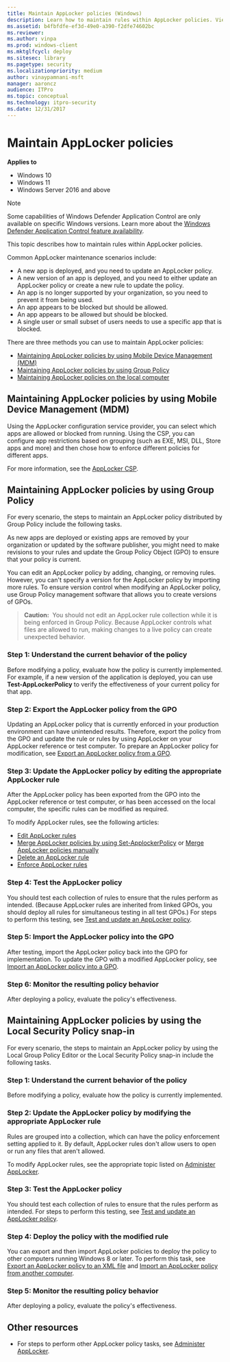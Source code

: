 ```yaml
---
title: Maintain AppLocker policies (Windows)
description: Learn how to maintain rules within AppLocker policies. View common AppLocker maintenance scenarios and see the methods to use to maintain AppLocker policies.
ms.assetid: b4fbfdfe-ef3d-49e0-a390-f2dfe74602bc
ms.reviewer: 
ms.author: vinpa
ms.prod: windows-client
ms.mktglfcycl: deploy
ms.sitesec: library
ms.pagetype: security
ms.localizationpriority: medium
author: vinaypamnani-msft
manager: aaroncz
audience: ITPro
ms.topic: conceptual
ms.technology: itpro-security
ms.date: 12/31/2017
---
```


# Maintain AppLocker policies

**Applies to**

- Windows 10
- Windows 11
- Windows Server 2016 and above

>[!NOTE]
>Some capabilities of Windows Defender Application Control are only available on specific Windows versions. Learn more about the [Windows Defender Application Control feature availability](/windows/security/threat-protection/windows-defender-application-control/feature-availability).

This topic describes how to maintain rules within AppLocker policies.

Common AppLocker maintenance scenarios include:

-   A new app is deployed, and you need to update an AppLocker policy.
-   A new version of an app is deployed, and you need to either update an AppLocker policy or create a new rule to update the policy.
-   An app is no longer supported by your organization, so you need to prevent it from being used.
-   An app appears to be blocked but should be allowed.
-   An app appears to be allowed but should be blocked.
-   A single user or small subset of users needs to use a specific app that is blocked.

There are three methods you can use to maintain AppLocker policies:

-   [Maintaining AppLocker policies by using Mobile Device Management (MDM)](#bkmk-applkr-use-mdm)
-   [Maintaining AppLocker policies by using Group Policy](#bkmk-applkr-use-gp)
-   [Maintaining AppLocker policies on the local computer](#bkmk-applkr-use-locsnapin)

## <a href="" id="bkmk-applkr-use-mdm"></a>Maintaining AppLocker policies by using Mobile Device Management (MDM)
Using the AppLocker configuration service provider, you can select which apps are allowed or blocked from running. Using the CSP, you can configure app restrictions based on grouping (such as EXE, MSI, DLL, Store apps and more) and then chose how to enforce different policies for different apps.

For more information, see the [AppLocker CSP](/windows/client-management/mdm/applocker-csp).


## <a href="" id="bkmk-applkr-use-gp"></a>Maintaining AppLocker policies by using Group Policy

For every scenario, the steps to maintain an AppLocker policy distributed by Group Policy include the following tasks.

As new apps are deployed or existing apps are removed by your organization or updated by the software publisher, you might need to make revisions to your rules and update the Group Policy Object (GPO) to ensure that your policy is current.

You can edit an AppLocker policy by adding, changing, or removing rules. However, you can't specify a version for the AppLocker policy by importing more rules. To ensure version control when modifying an AppLocker policy, use Group Policy management software that allows you to create 
versions of GPOs.

>**Caution:**  You should not edit an AppLocker rule collection while it is being enforced in Group Policy. Because AppLocker controls what files are allowed to run, making changes to a live policy can create unexpected behavior.

### Step 1: Understand the current behavior of the policy

Before modifying a policy, evaluate how the policy is currently implemented. For example, if a new version of the application is deployed, you can use **Test-AppLockerPolicy** to verify the effectiveness of your current policy for that app.

### Step 2: Export the AppLocker policy from the GPO

Updating an AppLocker policy that is currently enforced in your production environment can have unintended results. Therefore, export the policy from the GPO and update the rule or rules by using AppLocker on your AppLocker reference or test computer. To prepare an AppLocker policy for modification, see [Export an AppLocker policy from a GPO](export-an-applocker-policy-from-a-gpo.md).

### Step 3: Update the AppLocker policy by editing the appropriate AppLocker rule

After the AppLocker policy has been exported from the GPO into the AppLocker reference or test computer, or has been accessed on the local computer, the specific rules can be modified as required.

To modify AppLocker rules, see the following articles:

-   [Edit AppLocker rules](edit-applocker-rules.md)
-   [Merge AppLocker policies by using Set-ApplockerPolicy](merge-applocker-policies-by-using-set-applockerpolicy.md) or [Merge AppLocker policies manually](merge-applocker-policies-manually.md)
-   [Delete an AppLocker rule](delete-an-applocker-rule.md)
-   [Enforce AppLocker rules](enforce-applocker-rules.md)

### Step 4: Test the AppLocker policy

You should test each collection of rules to ensure that the rules perform as intended. (Because AppLocker rules are inherited from linked GPOs, you should deploy all rules for simultaneous testing in all test GPOs.) For steps to perform this testing, see [Test and update an AppLocker policy](test-and-update-an-applocker-policy.md).

### Step 5: Import the AppLocker policy into the GPO

After testing, import the AppLocker policy back into the GPO for implementation. To update the GPO with a modified AppLocker policy, see [Import an AppLocker policy into a GPO](import-an-applocker-policy-into-a-gpo.md).

### Step 6: Monitor the resulting policy behavior
After deploying a policy, evaluate the policy's effectiveness.

## <a href="" id="bkmk-applkr-use-locsnapin"></a>Maintaining AppLocker policies by using the Local Security Policy snap-in
For every scenario, the steps to maintain an AppLocker policy by using the Local Group Policy Editor or the Local Security Policy snap-in include the following tasks.

### Step 1: Understand the current behavior of the policy

Before modifying a policy, evaluate how the policy is currently implemented.

### Step 2: Update the AppLocker policy by modifying the appropriate AppLocker rule

Rules are grouped into a collection, which can have the policy enforcement setting applied to it. By default, AppLocker rules don't allow users to open or run any files that aren't allowed.

To modify AppLocker rules, see the appropriate topic listed on [Administer AppLocker](administer-applocker.md).

### Step 3: Test the AppLocker policy

You should test each collection of rules to ensure that the rules perform as intended. For steps to perform this testing, see [Test and update an AppLocker policy](test-and-update-an-applocker-policy.md).

### Step 4: Deploy the policy with the modified rule

You can export and then import AppLocker policies to deploy the policy to other computers running Windows 8 or later. To perform this task, see [Export an AppLocker policy to an XML file](export-an-applocker-policy-to-an-xml-file.md) and [Import an AppLocker policy from another computer](import-an-applocker-policy-from-another-computer.md).

### Step 5: Monitor the resulting policy behavior

After deploying a policy, evaluate the policy's effectiveness.

## Other resources

-   For steps to perform other AppLocker policy tasks, see [Administer AppLocker](administer-applocker.md).
